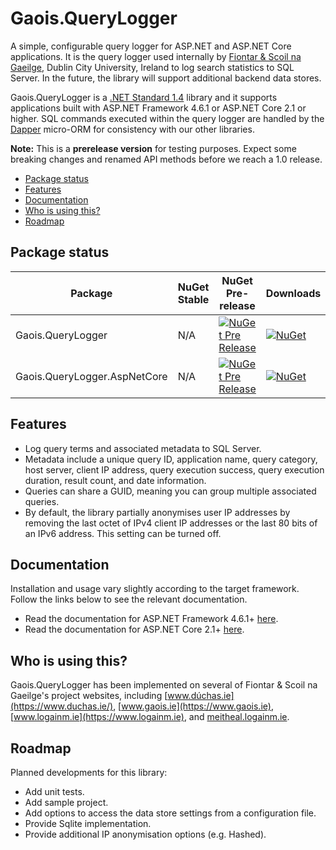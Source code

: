 # Gaois.QueryLogger

A simple, configurable query logger for ASP.NET and ASP.NET Core applications. It is the query logger used internally by [Fiontar & Scoil na Gaeilge](https://www.gaois.ie), Dublin City University, Ireland to log search statistics to SQL Server. In the future, the library will support additional backend data stores.

Gaois.QueryLogger is a [.NET Standard 1.4](https://docs.microsoft.com/en-us/dotnet/standard/net-standard) library and it supports applications built with ASP.NET Framework 4.6.1 or ASP.NET Core 2.1 or higher.  SQL commands executed within the query logger are handled by the [Dapper](https://github.com/StackExchange/Dapper/) micro-ORM for consistency with our other libraries.

**Note:** This is a **prerelease version** for testing purposes. Expect some breaking changes and renamed API methods before we reach a 1.0 release.

- [Package status](#package-status)
- [Features](#features)
- [Documentation](#documentation)
- [Who is using this?](#who-is-using-this)
- [Roadmap](#roadmap)

## Package status

| Package | NuGet Stable | NuGet Pre-release | Downloads |
| ------- | ------------ | ----------------- | --------- |
| Gaois.QueryLogger | N/A | [![NuGet Pre Release](https://img.shields.io/nuget/vpre/Gaois.QueryLogger.svg)](https://www.nuget.org/packages/Gaois.QueryLogger/) | [![NuGet](https://img.shields.io/nuget/dt/Gaois.QueryLogger.svg)](https://www.nuget.org/packages/Gaois.QueryLogger/) |
| Gaois.QueryLogger.AspNetCore | N/A | [![NuGet Pre Release](https://img.shields.io/nuget/vpre/Gaois.QueryLogger.AspNetCore.svg)](https://www.nuget.org/packages/Gaois.QueryLogger.AspNetCore/) | [![NuGet](https://img.shields.io/nuget/dt/Gaois.QueryLogger.AspNetCore.svg)](https://www.nuget.org/packages/Gaois.QueryLogger.AspNetCore/) |

## Features

- Log query terms and associated metadata to SQL Server.
- Metadata include a unique query ID, application name, query category, host server, client IP address, query execution success, query execution duration, result count, and date information.
- Queries can share a GUID, meaning you can group multiple associated queries.
- By default, the library partially anonymises user IP addresses by removing the last octet of IPv4 client IP addresses or the last 80 bits of an IPv6 address. This setting can be turned off.

## Documentation

Installation and usage vary slightly according to the target framework. Follow the links below to see the relevant documentation.

- Read the documentation for ASP.NET Framework 4.6.1+ [here](src/Gaois.QueryLogger/).
- Read the documentation for ASP.NET Core 2.1+ [here](src/Gaois.QueryLogger.AspNetCore/).

## Who is using this?

Gaois.QueryLogger has been implemented on several of Fiontar & Scoil na Gaeilge's project websites, including [www.dúchas.ie](https://www.duchas.ie/), [www.gaois.ie](https://www.gaois.ie), [www.logainm.ie](https://www.logainm.ie), and [meitheal.logainm.ie](https://meitheal.logainm.ie).

## Roadmap

Planned developments for this library:

- Add unit tests.
- Add sample project.
- Add options to access the data store settings from a configuration file.
- Provide Sqlite implementation.
- Provide additional IP anonymisation options (e.g. Hashed).